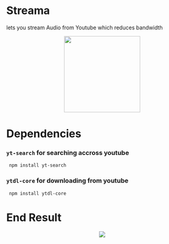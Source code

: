 # Streama 

lets you stream Audio from Youtube which reduces bandwidth

<div align="center"><img src="https://raw.githubusercontent.com/thelinuxpoint/streama/main/icons/streama.svg" height="200px"/></div>

# Dependencies

### ` yt-search ` for searching accross youtube
```
 npm install yt-search 
```

### ` ytdl-core ` for downloading from youtube
```
 npm install ytdl-core
```

# End Result 

<div align="center"><img src="https://raw.githubusercontent.com/thelinuxpoint/streama/main/images/streama.png" /></div>
